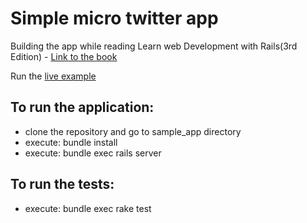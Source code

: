# Simple micro twitter app
Building the app while reading Learn web Development with Rails(3rd Edition) - [Link to the book](https://www.railstutorial.org/book)

Run the [live example](https://micro-twitter-app.herokuapp.com/)

## To run the application:
- clone the repository and go to sample_app directory
- execute: bundle install
- execute: bundle exec rails server

## To run the tests:
- execute: bundle exec rake test

